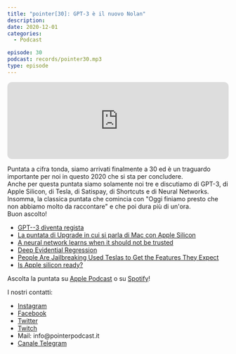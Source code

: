 ```yaml
---
title: "pointer[30]: GPT-3 è il nuovo Nolan"
description:
date: 2020-12-01
categories:
  - Podcast

episode: 30
podcast: records/pointer30.mp3
type: episode
---
```


<p><iframe src="https://embed.podcasts.apple.com/us/podcast/pointer-30-gpt-3-%C3%A8-il-nuovo-nolan/id1465505870?i=1000500941643&amp;itsct=podcast_box&amp;itscg=30200&amp;theme=dark" sandbox="allow-forms allow-popups allow-same-origin allow-scripts allow-top-navigation-by-user-activation" allow="autoplay *; encrypted-media *;" style="width: 100%; max-width: 660px; overflow: hidden; border-top-left-radius: 10px; border-top-right-radius: 10px; border-bottom-right-radius: 10px; border-bottom-left-radius: 10px; background-color: transparent; background-position: initial initial; background-repeat: initial initial;" height="175px" frameborder="0"></iframe></p>

<!-- wp:paragraph -->
<p>Puntata a cifra tonda, siamo arrivati finalmente a 30 ed è un traguardo importante per noi in questo 2020 che si sta per concludere.<br>Anche per questa puntata siamo solamente noi tre e discutiamo di GPT-3, di Apple Silicon, di Tesla, di Satispay, di Shortcuts e di Neural Networks. Insomma, la classica puntata che comincia con "Oggi finiamo presto che non abbiamo molto da raccontare" e che poi dura più di un'ora.<br>Buon ascolto!</p>
<!-- /wp:paragraph -->

<!-- wp:list -->
<ul><li><a href="https://www.digitaltrends.com/features/solicitors-gpt3-future-of-filmmaking/">GPT--3 diventa regista</a></li><li><a href="https://www.relay.fm/upgrade/326">La puntata di Upgrade in cui si parla di Mac con Apple Silicon</a></li><li><a href="https://news.mit.edu/2020/neural-network-uncertainty-1120">A neural network learns when it should not be trusted</a></li><li><a href="http://www.mit.edu/~amini/pubs/pdf/deep-evidential-regression.pdf">Deep Evidential Regression</a></li><li><a href="https://www.vice.com/en/article/y3mb3w/people-are-jailbreaking-used-teslas-to-get-the-features-they-expect">People Are Jailbreaking Used Teslas to Get the Features They&nbsp;Expect</a></li><li><a href="https://isapplesiliconready.com">Is Apple silicon ready?</a></li></ul>
<!-- /wp:list -->

<!-- wp:paragraph -->
<p>Ascolta la puntata su <a href="https://podcasts.apple.com/it/podcast/pointerpodcast/id1465505870">Apple Podcast</a> o su <a href="https://open.spotify.com/show/3XmDzcZv4rCIx1VpWrbrkh">Spotify</a>!</p>
<!-- /wp:paragraph -->

<!-- wp:paragraph -->
<p>I nostri contatti:</p>
<!-- /wp:paragraph -->

<!-- wp:list -->
<ul><li><a href="https://www.instagram.com/pointerpodcast/">Instagram</a></li><li><a href="https://www.facebook.com/pointerPodcast/">Facebook</a></li><li><a href="https://twitter.com/PointerPodcast">Twitter</a></li><li><a href="https://www.twitch.tv/pointerpodcast">Twitch</a></li><li>Mail: info@pointerpodcast.it</li><li><a href="https://t.me/PointerPodcast">Canale Telegram</a></li></ul>
<!-- /wp:list -->
